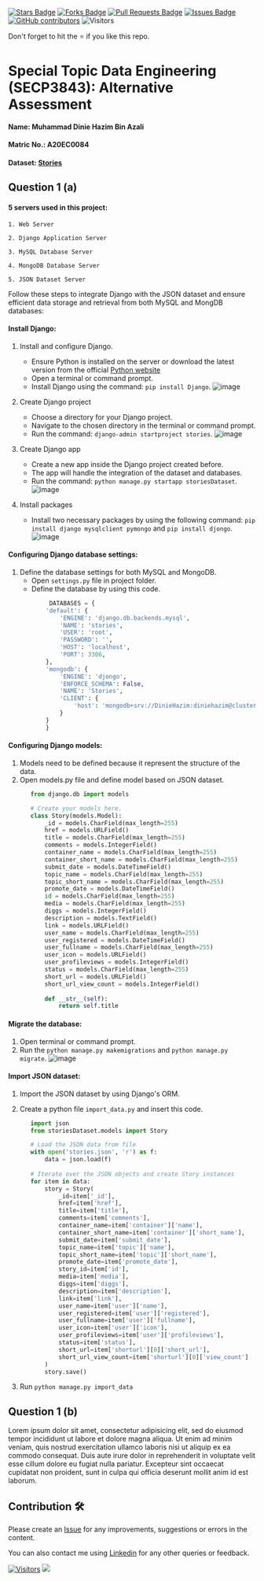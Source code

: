 <a href="https://github.com/drshahizan/SECP3843/stargazers"><img src="https://img.shields.io/github/stars/drshahizan/SECP3843" alt="Stars Badge"/></a>
<a href="https://github.com/drshahizan/SECP3843/network/members"><img src="https://img.shields.io/github/forks/drshahizan/SECP3843" alt="Forks Badge"/></a>
<a href="https://github.com/drshahizan/SECP3843/pulls"><img src="https://img.shields.io/github/issues-pr/drshahizan/SECP3843" alt="Pull Requests Badge"/></a>
<a href="https://github.com/drshahizan/SECP3843/issues"><img src="https://img.shields.io/github/issues/drshahizan/SECP3843" alt="Issues Badge"/></a>
<a href="https://github.com/drshahizan/SECP3843/graphs/contributors"><img alt="GitHub contributors" src="https://img.shields.io/github/contributors/drshahizan/SECP3843?color=2b9348"></a>
![Visitors](https://api.visitorbadge.io/api/visitors?path=https%3A%2F%2Fgithub.com%2Fdrshahizan%2FSECP3843&labelColor=%23d9e3f0&countColor=%23697689&style=flat)


Don't forget to hit the :star: if you like this repo.

# Special Topic Data Engineering (SECP3843): Alternative Assessment

#### Name: Muhammad Dinie Hazim Bin Azali
#### Matric No.: A20EC0084
#### Dataset: [Stories](https://github.com/drshahizan/dataset/tree/main/mongodb/07-stories)

## Question 1 (a)
#### 5 servers used in this project:

```1. Web Server```

```2. Django Application Server```

```3. MySQL Database Server```

```4. MongoDB Database Server```

```5. JSON Dataset Server```

Follow these steps to integrate Django with the JSON dataset and ensure efficient data storage and retrieval from both MySQL and MongDB databases:

#### Install Django:

1. Install and configure Django.
   - Ensure Python is installed on the server or download the latest version from the official [Python website](https://www.python.org/downloads/)
   - Open a terminal or command prompt.
   - Install Django using the command: `pip install Django`.
     ![image](https://github.com/drshahizan/SECP3843/blob/45c2d3cb9f768daea02df72426c9530b0ced805c/submission/DinieHazim/question%201/files/images/248708969-bf530713-0a4f-408f-a293-4969383b80c9.png)

2. Create Django project
   - Choose a directory for your Django project.
   - Navigate to the chosen directory in the terminal or command prompt.
   - Run the command: `django-admin startproject stories`.
     ![image](https://github.com/drshahizan/SECP3843/blob/d11ebdb1c7df59cb241c3b581b41e62201c9f55c/submission/DinieHazim/question%201/files/images/248711447-86eb15d2-6bdd-48d2-912a-f1316bcd0af8.png)

3. Create Django app
   - Create a new app inside the Django project created before.
   - The app will handle the integration of the dataset and databases.
   - Run the command: `python manage.py startapp storiesDataset`.
     ![image](https://github.com/drshahizan/SECP3843/blob/862e377bf91e814cf13f895dcb95971a067663aa/submission/DinieHazim/question%201/files/images/248779811-324bc2db-a63e-494e-8496-9d28afc3fcb9.png)

4. Install packages
   - Install two necessary packages by using the following command: `pip install django mysqlclient pymongo` and `pip install djongo`.
     ![image](https://github.com/drshahizan/SECP3843/blob/497402d5ed53342e70a0e8bdfb2b43c1f6e3e851/submission/DinieHazim/question%201/files/images/248794413-535309a3-a5af-4678-8a67-cf089a9b6326.png)

#### Configuring Django database settings:

1. Define the database settings for both MySQL and MongoDB.
   - Open `settings.py` file in project folder.
   - Define the database by using this code.
     ```python
          DATABASES = {
         'default': {
             'ENGINE': 'django.db.backends.mysql',
             'NAME': 'stories',
             'USER': 'root',
             'PASSWORD': '',
             'HOST': 'localhost',
             'PORT': 3306,
         },
         'mongodb': {
             'ENGINE': 'djongo',
             'ENFORCE_SCHEMA': False,
             'NAME': 'Stories',
             'CLIENT': {
                 'host': 'mongodb+srv://DinieHazim:diniehazim@cluster0.nd5oq2m.mongodb.net/'
             }
         }
         }
     ```

#### Configuring Django models:

1. Models need to be defined because it represent the structure of the data.
2. Open models.py file and define model based on JSON dataset.
   ```python
      from django.db import models

      # Create your models here.
      class Story(models.Model):
          _id = models.CharField(max_length=255)
          href = models.URLField()
          title = models.CharField(max_length=255)
          comments = models.IntegerField()
          container_name = models.CharField(max_length=255)
          container_short_name = models.CharField(max_length=255)
          submit_date = models.DateTimeField()
          topic_name = models.CharField(max_length=255)
          topic_short_name = models.CharField(max_length=255)
          promote_date = models.DateTimeField()
          id = models.CharField(max_length=255)
          media = models.CharField(max_length=255)
          diggs = models.IntegerField()
          description = models.TextField()
          link = models.URLField()
          user_name = models.CharField(max_length=255)
          user_registered = models.DateTimeField()
          user_fullname = models.CharField(max_length=255)
          user_icon = models.URLField()
          user_profileviews = models.IntegerField()
          status = models.CharField(max_length=255)
          short_url = models.URLField()
          short_url_view_count = models.IntegerField()
      
          def __str__(self):
              return self.title
   ```

#### Migrate the database:

1. Open terminal or command prompt.
2. Run the `python manage.py makemigrations` and `python manage.py migrate`.
   ![image](https://github.com/drshahizan/SECP3843/assets/120595244/46baad24-37b1-4d0a-8989-04a6e02d8eb1)


#### Import JSON dataset:

1. Import the JSON dataset by using Django's ORM.
2. Create a python file `import_data.py` and insert this code.
   ```python
      import json
      from storiesDataset.models import Story

      # Load the JSON data from file
      with open('stories.json', 'r') as f:
          data = json.load(f)
      
      # Iterate over the JSON objects and create Story instances
      for item in data:
          story = Story(
              _id=item['_id'],
              href=item['href'],
              title=item['title'],
              comments=item['comments'],
              container_name=item['container']['name'],
              container_short_name=item['container']['short_name'],
              submit_date=item['submit_date'],
              topic_name=item['topic']['name'],
              topic_short_name=item['topic']['short_name'],
              promote_date=item['promote_date'],
              story_id=item['id'],
              media=item['media'],
              diggs=item['diggs'],
              description=item['description'],
              link=item['link'],
              user_name=item['user']['name'],
              user_registered=item['user']['registered'],
              user_fullname=item['user']['fullname'],
              user_icon=item['user']['icon'],
              user_profileviews=item['user']['profileviews'],
              status=item['status'],
              short_url=item['shorturl'][0]['short_url'],
              short_url_view_count=item['shorturl'][0]['view_count']
          )
          story.save()
   ```
   
3. Run `python manage.py import_data`

## Question 1 (b)
Lorem ipsum dolor sit amet, consectetur adipisicing elit, sed do eiusmod tempor incididunt ut labore et dolore magna aliqua. Ut enim ad minim veniam, quis nostrud exercitation ullamco laboris nisi ut aliquip ex ea commodo consequat. Duis aute irure dolor in reprehenderit in voluptate velit esse cillum dolore eu fugiat nulla pariatur. Excepteur sint occaecat cupidatat non proident, sunt in culpa qui officia deserunt mollit anim id est laborum.





## Contribution 🛠️
Please create an [Issue](https://github.com/drshahizan/special-topic-data-engineering/issues) for any improvements, suggestions or errors in the content.

You can also contact me using [Linkedin](https://www.linkedin.com/in/mikhel-adam/) for any other queries or feedback.

[![Visitors](https://api.visitorbadge.io/api/visitors?path=https%3A%2F%2Fgithub.com%2Fdrshahizan&labelColor=%23697689&countColor=%23555555&style=plastic)](https://visitorbadge.io/status?path=https%3A%2F%2Fgithub.com%2Fdrshahizan)
![](https://hit.yhype.me/github/profile?user_id=81284918)
